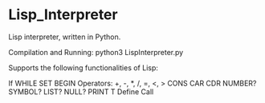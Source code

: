 # Lisp_Interpreter

Lisp interpreter, written in Python.

Compilation and Running: python3 LispInterpreter.py

Supports the following functionalities of Lisp:

If
WHILE
SET
BEGIN
Operators: +, -, *, /, =, <, >
CONS
CAR
CDR
NUMBER?
SYMBOL?
LIST?
NULL?
PRINT
T
Define
Call

